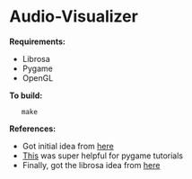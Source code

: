 # Audio-Visualizer
**Requirements:**
- Librosa
- Pygame
- OpenGL

**To build:**

	   make

**References:**
- Got initial idea from [here](https://www.youtube.com/watch?v=ZRKKTyHaSAU)
- [This](https://pythonprogramming.net/opengl-rotating-cube-example-pyopengl-tutorial/) was super helpful for pygame tutorials
- Finally, got the librosa idea from [here](https://medium.com/analytics-vidhya/how-to-create-a-music-visualizer-7fad401f5a69)
